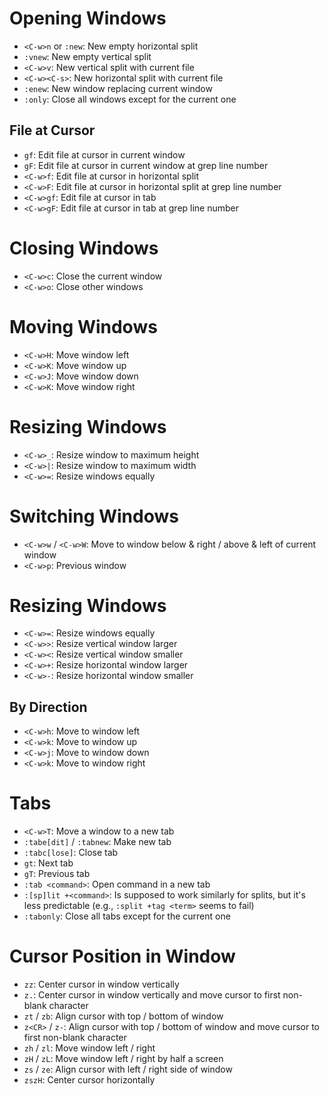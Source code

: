 # Opening Windows

- `<C-w>n` or `:new`: New empty horizontal split
- `:vnew`: New empty vertical split
- `<C-w>v`: New vertical split with current file
- `<C-w><C-s>`: New horizontal split with current file
- `:enew`: New window replacing current window
- `:only`: Close all windows except for the current one

## File at Cursor

- `gf`: Edit file at cursor in current window
- `gF`: Edit file at cursor in current window at grep line number
- `<C-w>f`: Edit file at cursor in horizontal split
- `<C-w>F`: Edit file at cursor in horizontal split at grep line number
- `<C-w>gf`: Edit file at cursor in tab
- `<C-w>gF`: Edit file at cursor in tab at grep line number

# Closing Windows

- `<C-w>c`: Close the current window
- `<C-w>o`: Close other windows

# Moving Windows

- `<C-w>H`: Move window left
- `<C-w>K`: Move window up
- `<C-w>J`: Move window down
- `<C-w>K`: Move window right

# Resizing Windows

- `<C-w>_`: Resize window to maximum height
- `<C-w>|`: Resize window to maximum width
- `<C-w>=`: Resize windows equally

# Switching Windows

- `<C-w>w` / `<C-w>W`: Move to window below & right / above & left of current window
- `<C-w>p`: Previous window

# Resizing Windows

- `<C-w>=`: Resize windows equally
- `<C-w>>`: Resize vertical window larger
- `<C-w><`: Resize vertical window smaller
- `<C-w>+`: Resize horizontal window larger
- `<C-w>-`: Resize horizontal window smaller

## By Direction

- `<C-w>h`: Move to window left
- `<C-w>k`: Move to window up
- `<C-w>j`: Move to window down
- `<C-w>k`: Move to window right

# Tabs

- `<C-w>T`: Move a window to a new tab
- `:tabe[dit]` / `:tabnew`: Make new tab
- `:tabc[lose]`: Close tab
- `gt`: Next tab
- `gT`: Previous tab
- `:tab <command>`: Open command in a new tab
- `:[sp]lit +<command>`: Is supposed to work similarly for splits, but it's less predictable (e.g., `:split +tag <term>` seems to fail)
- `:tabonly`: Close all tabs except for the current one

# Cursor Position in Window

- `zz`: Center cursor in window vertically
- `z.`: Center cursor in window vertically and move cursor to first non-blank character
- `zt` / `zb`: Align cursor with top / bottom of window
- `z<CR>` / `z-`: Align cursor with top / bottom of window and move cursor to first non-blank character
- `zh` / `zl`: Move window left / right
- `zH` / `zL`: Move window left / right by half a screen
- `zs` / `ze`: Align cursor with left / right side of window
- `zszH`: Center cursor horizontally
